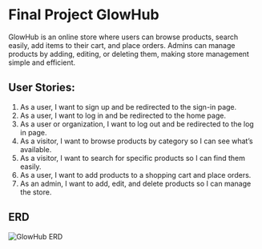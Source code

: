 # Final Project GlowHub
GlowHub is an online store where users can browse products, search easily, add items to their cart, and place orders. Admins can manage products by adding, editing, or deleting them, making store management simple and efficient.

## User Stories:
1. As a user, I want to sign up and be redirected to the sign-in page.
2. As a user, I want to log in and be redirected to the home page.
3. As a user or organization, I want to log out and be redirected to the log in page.
4. As a visitor, I want to browse products by category so I can see what’s available.
6. As a visitor, I want to search for specific products so I can find them easily.
7. As a user, I want to add products to a shopping cart and place orders.
8. As an admin, I want to add, edit, and delete products so I can manage the store.

## ERD
![GlowHub ERD](FinalGlowHubERD)
